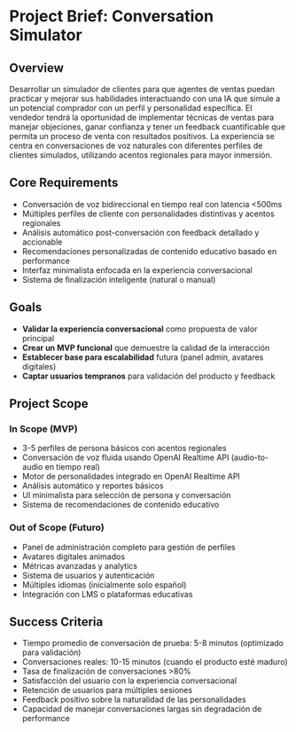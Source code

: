 # Project Brief: Conversation Simulator

## Overview

Desarrollar un simulador de clientes para que agentes de ventas puedan practicar y mejorar sus habilidades interactuando con una IA que simule a un potencial comprador con un perfil y personalidad específica. El vendedor tendrá la oportunidad de implementar técnicas de ventas para manejar objeciones, ganar confianza y tener un feedback cuantificable que permita un proceso de venta con resultados positivos. La experiencia se centra en conversaciones de voz naturales con diferentes perfiles de clientes simulados, utilizando acentos regionales para mayor inmersión.

## Core Requirements

- Conversación de voz bidireccional en tiempo real con latencia <500ms
- Múltiples perfiles de cliente con personalidades distintivas y acentos regionales
- Análisis automático post-conversación con feedback detallado y accionable
- Recomendaciones personalizadas de contenido educativo basado en performance
- Interfaz minimalista enfocada en la experiencia conversacional
- Sistema de finalización inteligente (natural o manual)

## Goals

- **Validar la experiencia conversacional** como propuesta de valor principal
- **Crear un MVP funcional** que demuestre la calidad de la interacción
- **Establecer base para escalabilidad** futura (panel admin, avatares digitales)
- **Captar usuarios tempranos** para validación del producto y feedback

## Project Scope

### In Scope (MVP)

- 3-5 perfiles de persona básicos con acentos regionales
- Conversación de voz fluida usando OpenAI Realtime API (audio-to-audio en tiempo real)
- Motor de personalidades integrado en OpenAI Realtime API
- Análisis automático y reportes básicos
- UI minimalista para selección de persona y conversación
- Sistema de recomendaciones de contenido educativo

### Out of Scope (Futuro)

- Panel de administración completo para gestión de perfiles
- Avatares digitales animados
- Métricas avanzadas y analytics
- Sistema de usuarios y autenticación
- Múltiples idiomas (inicialmente solo español)
- Integración con LMS o plataformas educativas

## Success Criteria

- Tiempo promedio de conversación de prueba: 5-8 minutos (optimizado para validación)
- Conversaciones reales: 10-15 minutos (cuando el producto esté maduro)
- Tasa de finalización de conversaciones >80%
- Satisfacción del usuario con la experiencia conversacional
- Retención de usuarios para múltiples sesiones
- Feedback positivo sobre la naturalidad de las personalidades
- Capacidad de manejar conversaciones largas sin degradación de performance
